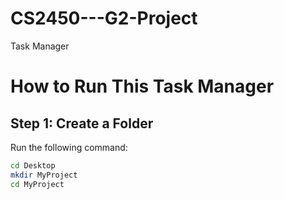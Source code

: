 # CS2450---G2-Project
Task Manager 

# How to Run This Task Manager

## **Step 1: Create a Folder**
Run the following command:
```sh
cd Desktop
mkdir MyProject
cd MyProject
